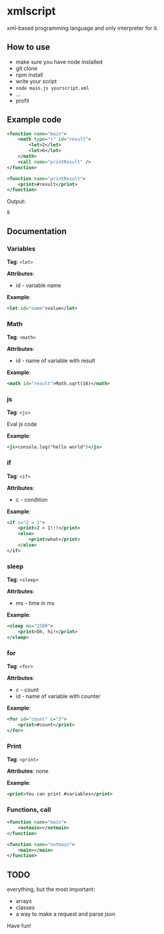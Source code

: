 # xmlscript

xml-based programming language and only interpreter for it.

## How to use
* make sure you have node installed
* git clone
* npm install
* write your script
* ```node main.js yourscript.xml```
* ...
* profit

## Example code
```xml
<function name="main">
    <math type="+" id="result">
        <let>2</let>
        <let>6</let>
    </math>
    <call name="printResult" />
</function>

<function name="printResult">
    <print>#result</print>
</function>
```
Output:
```
8
```

## Documentation

### Variables
**Tag**: `<let>`

**Attributes**:
* id - variable name

**Example**:
```xml
<let id="name">value</let>
```

### Math
**Tag**: `<math>`

**Attributes**:
* id - name of variable with result

**Example**:
```xml
<math id="result">Math.sqrt(16)</math>
```

### js
**Tag**: `<js>`

Eval js code

**Example**:
```xml
<js>console.log("hello world")</js>
```

### if
**Tag**: `<if>`

**Attributes**:
* c - condition

**Example**:
```xml
<if c="2 > 1">
    <print>2 > 1!!!</print>
    <else>
        <print>what</print>
    </else>
</if>
```

### sleep
**Tag**: `<sleep>`

**Attributes**:
* ms - time in ms

**Example**:
```xml
<sleep ms="2500">
    <print>Oh, hi!</print>
</sleep>
```

### for
**Tag**: `<for>`

**Attributes**:
* c - count
* id - name of variable with counter

**Example**:
```xml
<for id="count" c="3">
    <print>#count</print>
</for>
```
### Print
**Tag**: `<print>`

**Attributes**: none

**Example**:
```xml
<print>You can print #variables</print>
```

### Functions, call
```xml
<function name="main">
    <notmain></notmain>
</function>

<function name="notmain">
    <main></main>
</function>
```

## TODO
everything, but the most important:
* arrays
* classes
* a way to make a request and parse json

Have fun!